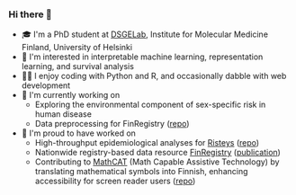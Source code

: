 ### Hi there 👋

- 🎓 I'm a PhD student at [DSGELab](https://www.dsgelab.org/), Institute for Molecular Medicine Finland, University of Helsinki
- 👀 I'm interested in interpretable machine learning, representation learning, and survival analysis
- 👩‍💻 I enjoy coding with Python and R, and occasionally dabble with web development
- 💫 I'm currently working on
  - Exploring the environmental component of sex-specific risk in human disease
  - Data preprocessing for FinRegistry ([repo](https://github.com/dsgelab/finregistry-data))
- 🙌 I'm proud to have worked on
  - High-throughput epidemiological analyses for [Risteys](https://risteys.finregistry.fi/) ([repo](https://github.com/dsgelab/risteys))
  - Nationwide registry-based data resource [FinRegistry](https://www.finregistry.fi/) ([publication](https://academic.oup.com/ije/article/52/4/e195/7208038))
  - Contributing to [MathCAT](https://nsoiffer.github.io/MathCAT/) (Math Capable Assistive Technology) by translating mathematical symbols into Finnish, enhancing accessibility for screen reader users ([repo](https://github.com/samimaattaCelia/MathCAT-fi))

